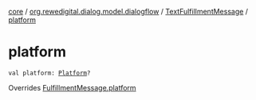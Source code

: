 [core](../../index.md) / [org.rewedigital.dialog.model.dialogflow](../index.md) / [TextFulfillmentMessage](index.md) / [platform](./platform.md)

# platform

`val platform: `[`Platform`](../-platform/index.md)`?`

Overrides [FulfillmentMessage.platform](../-fulfillment-message/platform.md)

